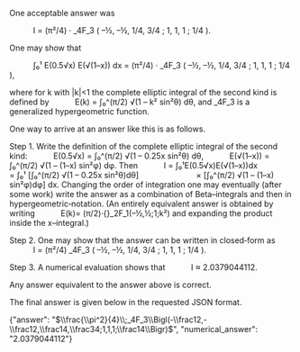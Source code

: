 One acceptable answer was

   I = (π²/4) · _4F_3 ( –½, –½, 1/4, 3/4 ; 1, 1, 1 ; 1/4 ).

One may show that

   ∫₀¹ E(0.5√x) E(√(1–x)) dx = (π²/4) · _4F_3 ( –½, –½, 1/4, 3/4 ; 1, 1, 1 ; 1/4 ),

where for k with |k|<1 the complete elliptic integral of the second kind is defined by
   E(k) = ∫₀^(π/2) √(1 – k² sin²θ) dθ,
and _4F_3 is a generalized hypergeometric function.

One way to arrive at an answer like this is as follows.

Step 1. Write the definition of the complete elliptic integral of the second kind:
   E(0.5√x) = ∫₀^(π/2) √(1 – 0.25x sin²θ) dθ,
   E(√(1–x)) = ∫₀^(π/2) √(1 – (1–x) sin²φ) dφ.
Then
   I = ∫₀¹E(0.5√x)E(√(1–x))dx
     = ∫₀¹ [∫₀^(π/2) √(1 – 0.25x sin²θ)dθ]
       × [∫₀^(π/2) √(1 – (1–x) sin²φ)dφ] dx.
Changing the order of integration one may eventually (after some work) write the answer as a combination of Beta–integrals and then in hypergeometric‐notation. (An entirely equivalent answer is obtained by writing
   E(k)= (π/2)·{}_2F_1(–½,½;1;k²)
and expanding the product inside the x–integral.) 

Step 2. One may show that the answer can be written in closed‐form as
   I = (π²/4) _4F_3 ( –½, –½, 1/4, 3/4 ; 1, 1, 1 ; 1/4 ).

Step 3. A numerical evaluation shows that
   I ≈ 2.0379044112.

Any answer equivalent to the answer above is correct.

The final answer is given below in the requested JSON format.

{"answer": "$\\frac{\\pi^2}{4}\\;_4F_3\\Bigl(-\\frac12,-\\frac12,\\frac14,\\frac34;1,1,1;\\frac14\\Bigr)$", "numerical_answer": "2.0379044112"}